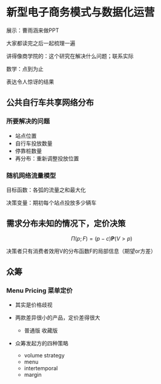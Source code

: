 # 新型电子商务模式与数据化运营

展示：曹雨涵来做PPT

大家都读完之后一起梳理一遍

讲得像商学院的：这个研究在解决什么问题；联系实际

数学：点到为止

表达令人惊讶的结果

## 公共自行车共享网络分布

### 所要解决的问题

- 站点位置
- 自行车投放数量
- 停靠桩数量
- 再分布：重新调整投放位置

### 随机网络流量模型

目标函数：各弧的流量之和最大化

决策变量：期初每个站点投放多少辆车

## 需求分布未知的情况下，定价决策

$$\Pi(p;F)=(p-c)\mathbf{P}(V>p)$$

决策者只有消费者效用V的分布函数F的局部信息（期望or方差）

## 众筹

### Menu Pricing 菜单定价

- 其实是价格歧视
- 两款差异很小的产品，定价差得很大
  - 普通版 收藏版

- 众筹发起方的四种策略
  - volume strategy
  - menu
  - intertemporal
  - margin